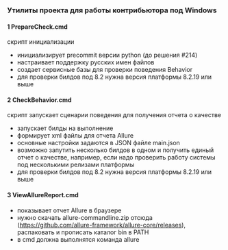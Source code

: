 ### Утилиты проекта для работы контрибьютора под Windows

#### 1 PrepareCheck.cmd

скрипт инициализации

* инициализирует precommit версии python (до решения #214)
* настраивает поддержку русских имен файлов
* создает сервисные базы для проверки поведения Behavior
* для проверки билдов под 8.2 нужна версия платформы 8.2.19 или выше


#### 2 CheckBehavior.cmd

скрипт запускает сценарии поведения для получения отчета о качестве

* запускает билды на выполнение
* формирует xml файлы для отчета Allure
* основные настройки задаются в JSON файле main.json
* возможно запутить несколько билдов в одном и получить единый отчет о качестве, например, если надо проверить работу системы под несколькими релизами платформы
* для проверки билдов под 8.2 нужна версия платформы 8.2.19 или выше



#### 3 ViewAllureReport.cmd
* показывает отчет Allure в браузере
* нужно скачать allure-commandline.zip отсюда (https://github.com/allure-framework/allure-core/releases), распаковать и прописать каталог bin в PATH
* в cmd должна выполнятся команда allure



